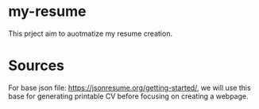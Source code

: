 # my-resume

This prject aim to auotmatize my resume creation.

# Sources

For base json file: https://jsonresume.org/getting-started/, we will use this base for generating printable CV before focusing on creating a webpage.